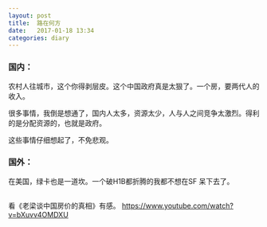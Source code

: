```yaml
---
layout: post
title:  路在何方 
date:   2017-01-18 13:34 
categories: diary 
---
```


### 国内：

农村人往城市，这个你得剥层皮。这个中国政府真是太狠了。一个房，要两代人的收入。

很多事情，我倒是想通了，国内人太多，资源太少，人与人之间竞争太激烈。得利的是分配资源的，也就是政府。

这些事情仔细想起了，不免悲观。

### 国外：

在美国，绿卡也是一道坎。一个破H1B都折腾的我都不想在SF 呆下去了。



##


看《老梁谈中国房价的真相》有感。
https://www.youtube.com/watch?v=bXuvv4OMDXU

